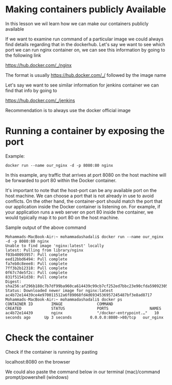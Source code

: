 # Making containers publicly Available

In this lesson we wil learn how we can make our containers publicly available

If we want to examine run command of a particular image we could always find details
regarding that in the dockerhub. Let's say we want to see which port we can run nginx
container on, we can see this information by going to the following link

https://hub.docker.com/_/nginx

The format is usually https://hub.docker.com/_/ followed by the image name

Let's say we want to see similar information for jenkins container we can find that info by
going to

https://hub.docker.com/_/jenkins

Recommendation is to always use the docker official image

# Running a container by exposing the port

Example:

```
docker run --name our_nginx -d -p 8080:80 nginx
```

In this example, any traffic that arrives at port 8080 on the host machine will be forwarded to port 80 
within the Docker container.

It's important to note that the host-port can be any available port on the host machine. 
We can choose a port that is not already in use to avoid conflicts. On the other hand, 
the container-port should match the port that our application inside the Docker container is listening on. 
For example, if your application runs a web server on port 80 inside the container, we would typically map 
it to port 80 on the host machine.

Sample output of the above command

```
Mohammads-MacBook-Air:~ mohammadashadali$ docker run --name our_nginx -d -p 8080:80 nginx
Unable to find image 'nginx:latest' locally
latest: Pulling from library/nginx
f03b40093957: Pull complete 
eed12bbd6494: Pull complete 
fa7eb8c8eee8: Pull complete 
7ff3b2b12318: Pull complete 
0f67c7de5f2c: Pull complete 
831f51541d38: Pull complete 
Digest: sha256:af296b188c7b7df99ba960ca614439c99cb7cf252ed7bbc23e90cfda59092305
Status: Downloaded newer image for nginx:latest
ac4b72e14439ce4e970011512a6f89068fd4d6934536957245487bf3e8ad8717
Mohammads-MacBook-Air:~ mohammadashadali$ docker ps
CONTAINER ID        IMAGE               COMMAND                  CREATED             STATUS              PORTS                  NAMES
ac4b72e14439        nginx               "/docker-entrypoint.…"   10 seconds ago      Up 3 seconds        0.0.0.0:8080->80/tcp   our_nginx
```

# Check the container

Check if the container is running by pasting 

localhost:8080 on the browser

We could also paste the command below in our terminal (mac)/command prompt/powershell (windows)



